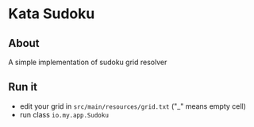 Kata Sudoku
===========

About
-----
A simple implementation of sudoku grid resolver

Run it
------
* edit your grid in `src/main/resources/grid.txt` ("_" means empty cell)
* run class `io.my.app.Sudoku`

